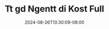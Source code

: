 --- 
title: "Tt gd Ngentt di Kost Full"
description: "download bokeh Tt gd Ngentt di Kost Full simontok   terbaru"
date: 2024-08-26T13:30:09-08:00
file_code: "k91dfiwt66aw"
draft: false
cover: "yuw7hv3smq4eesp3.jpg"
tags: ["Ngentt", "Kost", "Full", "bokep-indo", "bokep-viral", "bokep-ig"]
length: 2027
fld_id: "1398458"
foldername: "Agak di paksa"
categories: ["Agak di paksa"]
views: 271
---